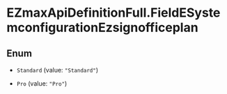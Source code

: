 # EZmaxApiDefinitionFull.FieldESystemconfigurationEzsignofficeplan

## Enum


* `Standard` (value: `"Standard"`)

* `Pro` (value: `"Pro"`)


